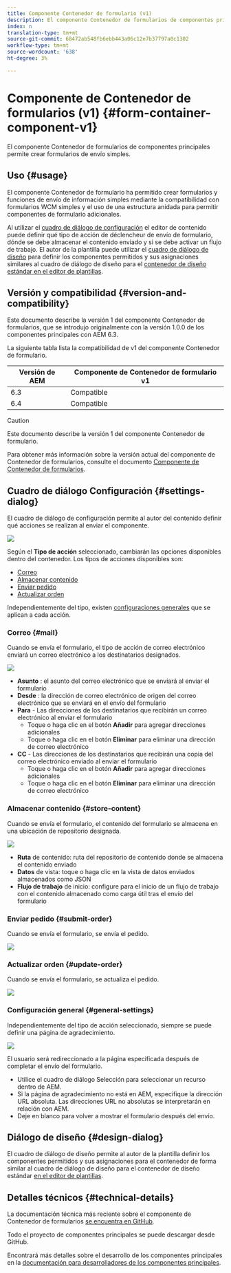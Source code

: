 ```yaml
---
title: Componente Contenedor de formulario (v1)
description: El componente Contenedor de formularios de componentes principales permite crear formularios de envío simples.
index: n
translation-type: tm+mt
source-git-commit: 68472ab548fb6ebb443a06c12e7b37797a0c1302
workflow-type: tm+mt
source-wordcount: '638'
ht-degree: 3%

---
```



# Componente de Contenedor de formularios (v1) {#form-container-component-v1}

El componente Contenedor de formularios de componentes principales permite crear formularios de envío simples.

## Uso {#usage}

El componente Contenedor de formulario ha permitido crear formularios y funciones de envío de información simples mediante la compatibilidad con formularios WCM simples y el uso de una estructura anidada para permitir componentes de formulario adicionales.

Al utilizar el [cuadro de diálogo de configuración](#settings-dialog) el editor de contenido puede definir qué tipo de acción de déclencheur de envío de formulario, dónde se debe almacenar el contenido enviado y si se debe activar un flujo de trabajo. El autor de la plantilla puede utilizar el [cuadro de diálogo de diseño](#design-dialog) para definir los componentes permitidos y sus asignaciones similares al cuadro de diálogo de diseño para el [contenedor de diseño estándar en el editor de plantillas](https://helpx.adobe.com/experience-manager/6-4/sites/authoring/using/templates.html).

## Versión y compatibilidad {#version-and-compatibility}

Este documento describe la versión 1 del componente Contenedor de formularios, que se introdujo originalmente con la versión 1.0.0 de los componentes principales con AEM 6.3.

La siguiente tabla lista la compatibilidad de v1 del componente Contenedor de formulario.

| Versión de AEM | Componente de Contenedor de formulario v1 |
|--- |--- |
| 6.3 | Compatible |
| 6.4 | Compatible |

>[!CAUTION]
>
>Este documento describe la versión 1 del componente Contenedor de formulario.
>
>Para obtener más información sobre la versión actual del componente de Contenedor de formularios, consulte el documento [Componente de Contenedor de formularios](/help/components/forms/form-container.md).

## Cuadro de diálogo Configuración {#settings-dialog}

El cuadro de diálogo de configuración permite al autor del contenido definir qué acciones se realizan al enviar el componente.

![](/help/assets/chlimage_1.png)

Según el **Tipo de acción** seleccionado, cambiarán las opciones disponibles dentro del contenedor. Los tipos de acciones disponibles son:

* [Correo](#mail)
* [Almacenar contenido](#store-content)
* [Enviar pedido](#submit-order)
* [Actualizar orden](#update-order)

Independientemente del tipo, existen [configuraciones generales](#general-settings) que se aplican a cada acción.

### Correo {#mail}

Cuando se envía el formulario, el tipo de acción de correo electrónico enviará un correo electrónico a los destinatarios designados.

![](/help/assets/chlimage_1-1.png)

* **Asunto** : el asunto del correo electrónico que se enviará al enviar el formulario
* **Desde** : la dirección de correo electrónico de origen del correo electrónico que se enviará en el envío del formulario
* **Para** - Las direcciones de los destinatarios que recibirán un correo electrónico al enviar el formulario
   * Toque o haga clic en el botón **Añadir** para agregar direcciones adicionales
   * Toque o haga clic en el botón **Eliminar** para eliminar una dirección de correo electrónico
* **CC** - Las direcciones de los destinatarios que recibirán una copia del correo electrónico enviado al enviar el formulario
   * Toque o haga clic en el botón **Añadir** para agregar direcciones adicionales
   * Toque o haga clic en el botón **Eliminar** para eliminar una dirección de correo electrónico

### Almacenar contenido {#store-content}

Cuando se envía el formulario, el contenido del formulario se almacena en una ubicación de repositorio designada.

![](/help/assets/chlimage_1-2.png)

* **Ruta**  de contenido: ruta del repositorio de contenido donde se almacena el contenido enviado
* **Datos**  de vista: toque o haga clic en la vista de datos enviados almacenados como JSON
* **Flujo de trabajo**  de inicio: configure para el inicio de un flujo de trabajo con el contenido almacenado como carga útil tras el envío del formulario

### Enviar pedido {#submit-order}

Cuando se envía el formulario, se envía el pedido.

![](/help/assets/chlimage_1-3.png)

### Actualizar orden {#update-order}

Cuando se envía el formulario, se actualiza el pedido.

![](/help/assets/chlimage_1-4.png)

### Configuración general {#general-settings}

Independientemente del tipo de acción seleccionado, siempre se puede definir una página de agradecimiento.

![](/help/assets/chlimage_1-5.png)

El usuario será redireccionado a la página especificada después de completar el envío del formulario.

* Utilice el cuadro de diálogo Selección para seleccionar un recurso dentro de AEM.
* Si la página de agradecimiento no está en AEM, especifique la dirección URL absoluta. Las direcciones URL no absolutas se interpretarán en relación con AEM.
* Deje en blanco para volver a mostrar el formulario después del envío.

## Diálogo de diseño {#design-dialog}

El cuadro de diálogo de diseño permite al autor de la plantilla definir los componentes permitidos y sus asignaciones para el contenedor de forma similar al cuadro de diálogo de diseño para el contenedor de diseño estándar [en el editor de plantillas](https://helpx.adobe.com/experience-manager/6-4/sites/authoring/using/templates.html#main-pars_title_1754153843).

## Detalles técnicos {#technical-details}

La documentación técnica más reciente sobre el componente de Contenedor de formularios [se encuentra en GitHub](https://github.com/adobe/aem-core-wcm-components/tree/master/content/src/content/jcr_root/apps/core/wcm/components/form/container/v1/container).

Todo el proyecto de componentes principales se puede descargar desde GitHub.

Encontrará más detalles sobre el desarrollo de los componentes principales en la [documentación para desarrolladores de los componentes principales](/help/developing/overview.md).
